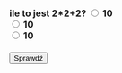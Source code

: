 
<DOCTYPE html>
<html>
<head>
<meta charset="utf-8">
	<title>zadanie 4 - test</title>
	
</head>
<body>
<script>
function spr(){


var odpa = document.getElementById("odpa").checked;
var odpb = document.getElementById("odpb").checked;
var odpc = document.getElementById("odpc").checked;


console.log(odpa,odpb,odpc);
 if  (odpc == true) odp = "dobrze";
	else odp = ".źle";
	document.getElementById("wynik").innerHTML = "<br>" + odp;
}

</script>

<div id="test">
<h3>ile to jest 2*2+2?</hr>
	<input type="radio" name="wybory" value="A" id="A" id="odpa"> 10<br>
	<input type="radio" name="wybory" value="A" id="B" id="odpb"> 10<br>
	<input type="radio" name="wybory" value="A" id="C" id="odpc"> 10<br>
<br>
<button onclick="spr()">Sprawdź</button>
</div>

</body>

</html>

